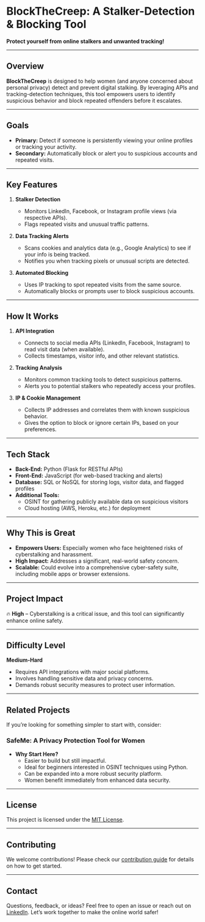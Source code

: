 # BlockTheCreep: A Stalker-Detection & Blocking Tool

**Protect yourself from online stalkers and unwanted tracking!**

---

## Overview
**BlockTheCreep** is designed to help women (and anyone concerned about personal privacy) detect and prevent digital stalking. By leveraging APIs and tracking-detection techniques, this tool empowers users to identify suspicious behavior and block repeated offenders before it escalates.

---

## Goals
- **Primary:** Detect if someone is persistently viewing your online profiles or tracking your activity.  
- **Secondary:** Automatically block or alert you to suspicious accounts and repeated visits.

---

## Key Features
1. **Stalker Detection**  
   - Monitors LinkedIn, Facebook, or Instagram profile views (via respective APIs).  
   - Flags repeated visits and unusual traffic patterns.

2. **Data Tracking Alerts**  
   - Scans cookies and analytics data (e.g., Google Analytics) to see if your info is being tracked.  
   - Notifies you when tracking pixels or unusual scripts are detected.

3. **Automated Blocking**  
   - Uses IP tracking to spot repeated visits from the same source.  
   - Automatically blocks or prompts user to block suspicious accounts.

---

## How It Works
1. **API Integration**  
   - Connects to social media APIs (LinkedIn, Facebook, Instagram) to read visit data (when available).  
   - Collects timestamps, visitor info, and other relevant statistics.

2. **Tracking Analysis**  
   - Monitors common tracking tools to detect suspicious patterns.  
   - Alerts you to potential stalkers who repeatedly access your profiles.

3. **IP & Cookie Management**  
   - Collects IP addresses and correlates them with known suspicious behavior.  
   - Gives the option to block or ignore certain IPs, based on your preferences.

---

## Tech Stack
- **Back-End:** Python (Flask for RESTful APIs)  
- **Front-End:** JavaScript (for web-based tracking and alerts)  
- **Database:** SQL or NoSQL for storing logs, visitor data, and flagged profiles  
- **Additional Tools:**  
  - OSINT for gathering publicly available data on suspicious visitors  
  - Cloud hosting (AWS, Heroku, etc.) for deployment

---

## Why This is Great
- **Empowers Users:** Especially women who face heightened risks of cyberstalking and harassment.  
- **High Impact:** Addresses a significant, real-world safety concern.  
- **Scalable:** Could evolve into a comprehensive cyber-safety suite, including mobile apps or browser extensions.

---

## Project Impact
:fire: **High** – Cyberstalking is a critical issue, and this tool can significantly enhance online safety.

---

## Difficulty Level
**Medium-Hard**  
- Requires API integrations with major social platforms.  
- Involves handling sensitive data and privacy concerns.  
- Demands robust security measures to protect user information.

---

## Related Projects
If you’re looking for something simpler to start with, consider:

### SafeMe: A Privacy Protection Tool for Women
- **Why Start Here?**  
  - Easier to build but still impactful.  
  - Ideal for beginners interested in OSINT techniques using Python.  
  - Can be expanded into a more robust security platform.  
  - Women benefit immediately from enhanced data security.

---

## License
This project is licensed under the [MIT License](LICENSE).

---

## Contributing
We welcome contributions! Please check our [contribution guide](CONTRIBUTING.md) for details on how to get started.

---

## Contact
Questions, feedback, or ideas? Feel free to open an issue or reach out on [LinkedIn](#). Let’s work together to make the online world safer!
